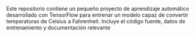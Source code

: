 Este repositorio contiene un pequeño proyecto de aprendizaje automático desarrollado con TensorFlow para entrenar un modelo capaz de convertir temperaturas de Celsius a Fahrenheit. Incluye el código fuente, datos de entrenamiento y documentación relevante
